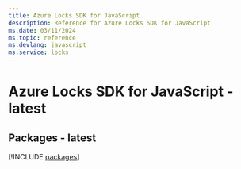 ```yaml
---
title: Azure Locks SDK for JavaScript
description: Reference for Azure Locks SDK for JavaScript
ms.date: 03/11/2024
ms.topic: reference
ms.devlang: javascript
ms.service: locks
---
```

# Azure Locks SDK for JavaScript - latest
## Packages - latest
[!INCLUDE [packages](locks-index.md)]